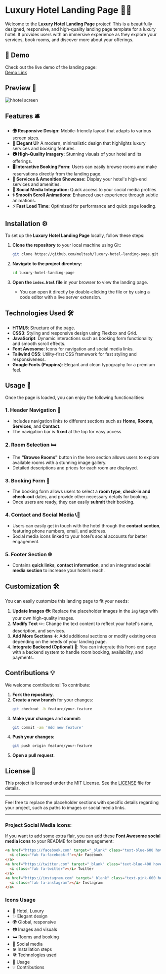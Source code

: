 # **Luxury Hotel Landing Page** 🏨✨

Welcome to the **Luxury Hotel Landing Page** project! This is a beautifully designed, responsive, and high-quality landing page template for a luxury hotel. It provides users with an immersive experience as they explore your services, book rooms, and discover more about your offerings.

## 🔗 Demo

Check out the live demo of the landing page:  
[Demo Link](https://luxury-hotel-landing-page.vercel.app/)


## **Preview** 📸
![hhotel screen](https://github.com/user-attachments/assets/26c0996b-fdd7-4772-b4ed-34151c33b111)



## **Features** 🛎️

- **🌍 Responsive Design:** Mobile-friendly layout that adapts to various screen sizes.
- **🎨 Elegant UI:** A modern, minimalistic design that highlights luxury services and booking features.
- **📷 High-Quality Imagery:** Stunning visuals of your hotel and its offerings.
- **🖥️ Interactive Booking Form:** Users can easily browse rooms and make reservations directly from the landing page.
- **💼 Services & Amenities Showcase:** Display your hotel's high-end services and amenities.
- **📱 Social Media Integration:** Quick access to your social media profiles.
- **🌀 Smooth Scroll Animations:** Enhanced user experience through subtle animations.
- **⚡ Fast Load Time:** Optimized for performance and quick page loading.

## **Installation** ⚙️

To set up the **Luxury Hotel Landing Page** locally, follow these steps:

1. **Clone the repository** to your local machine using Git:
   ```bash
   git clone https://github.com/meltash/luxury-hotel-landing-page.git
   ```

2. **Navigate to the project directory**:
   ```bash
   cd luxury-hotel-landing-page
   ```

3. **Open the `index.html` file** in your browser to view the landing page.
   - You can open it directly by double-clicking the file or by using a code editor with a live server extension.

## **Technologies Used** 🛠️

- **HTML5**: Structure of the page.
- **CSS3**: Styling and responsive design using Flexbox and Grid.
- **JavaScript**: Dynamic interactions such as booking form functionality and smooth scroll effects.
- **Font Awesome**: Icons for navigation and social media links.
- **Tailwind CSS**: Utility-first CSS framework for fast styling and responsiveness.
- **Google Fonts (Poppins)**: Elegant and clean typography for a premium feel.

## **Usage** 🚀

Once the page is loaded, you can enjoy the following functionalities:

### 1. **Header Navigation** 🧭
- Includes navigation links to different sections such as **Home**, **Rooms**, **Services**, and **Contact**.
- The navigation bar is **fixed** at the top for easy access.

### 2. **Room Selection** 🛏️
- The **"Browse Rooms"** button in the hero section allows users to explore available rooms with a stunning image gallery.
- Detailed descriptions and prices for each room are displayed.

### 3. **Booking Form** 📝
- The booking form allows users to select a **room type**, **check-in and check-out** dates, and provide other necessary details for booking.
- Once users are ready, they can easily **submit** their booking.

### 4. **Contact and Social Media** 📞📱
- Users can easily get in touch with the hotel through the **contact section**, featuring phone numbers, email, and address.
- Social media icons linked to your hotel’s social accounts for better engagement.

### 5. **Footer Section** 🌐
- Contains **quick links**, **contact information**, and an integrated **social media section** to increase your hotel’s reach.

## **Customization** 🛠️

You can easily customize this landing page to fit your needs:

1. **Update Images** 📷: Replace the placeholder images in the `img` tags with your own high-quality images.
2. **Modify Text** ✏️: Change the text content to reflect your hotel's name, description, and services.
3. **Add More Sections** ➕: Add additional sections or modify existing ones depending on the needs of your landing page.
4. **Integrate Backend (Optional)** 🔌: You can integrate this front-end page with a backend system to handle room booking, availability, and payments.

## **Contributions** 💡

We welcome contributions! To contribute:

1. **Fork the repository**.
2. **Create a new branch** for your changes:
   ```bash
   git checkout -b feature/your-feature
   ```
3. **Make your changes** and **commit**:
   ```bash
   git commit -am 'Add new feature'
   ```
4. **Push your changes**:
   ```bash
   git push origin feature/your-feature
   ```
5. **Open a pull request**.

## **License** 📜

This project is licensed under the MIT License. See the [LICENSE](LICENSE) file for details.

---

Feel free to replace the placeholder sections with specific details regarding your project, such as paths to images or social media links.

---

### **Project Social Media Icons:**
If you want to add some extra flair, you can add these **Font Awesome social media icons** to your README for better engagement:

```html
<a href="https://facebook.com" target="_blank" class="text-blue-600 hover:text-blue-800">
  <i class="fab fa-facebook-f"></i> Facebook
</a>
<a href="https://twitter.com" target="_blank" class="text-blue-400 hover:text-blue-600">
  <i class="fab fa-twitter"></i> Twitter
</a>
<a href="https://instagram.com" target="_blank" class="text-pink-600 hover:text-pink-800">
  <i class="fab fa-instagram"></i> Instagram
</a>
```

### **Icons Usage**

- 🏨 Hotel, Luxury
- ✨ Elegant design
- 🌍 Global, responsive
- 📷 Images and visuals
- 🛏️ Rooms and booking
- 📱 Social media
- ⚙️ Installation steps
- 🛠️ Technologies used
- 🚀 Usage
- 💡 Contributions
